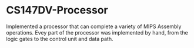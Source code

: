 # CS147DV-Processor
Implemented a processor that can complete a variety of MIPS Assembly operations. Evey part of the processor was implemented by hand, from the logic gates to the control unit and data path.
